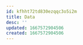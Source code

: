 ```yaml
---
id: kfhht72td830ezqqc3o5i2m
title: Data
desc: ''
updated: 1667572904506
created: 1667572904506
---
```

